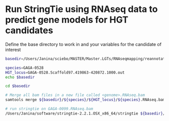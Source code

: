 # Run StringTie using RNAseq data to predict gene models for HGT candidates

Define the base directory to work in and your variables for the candidate of interest
```bash
basedir=/Users/Janina/sciebo/MASTER/Master.LGTs/RNAseqmapping/reannotation.dfast_RNAseq_mapping

species=GAGA-0528
HGT_locus=GAGA-0528.Scaffold97.419863-420872.1000.out
echo $basedir

cd $basedir
```

```bash
# Merge all bam files in a new file called <genome>.RNAseq.bam
samtools merge ${basedir}/${species}/${HGT_locus}/${species}.RNAseq.bam /Users/lukas/sciebo/Projects/LGT/JaninaRinke/RNAseq/run_final_keepingbam_pergagaid/GAGA-0099/GAGA-0099.Scaffold20.2658162-2659328.fa/*.bam

# run stringtie on GAGA-0099.RNAseq.bam
/Users/Janina/software/stringtie-2.2.1.OSX_x86_64/stringtie ${basedir}/${species}/${HGT_locus}/mergedRNAseq.bam > ${HGT_locus}.RNAseq.stringtie.gff
```